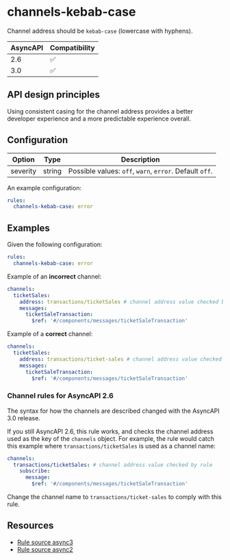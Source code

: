 # channels-kebab-case

Channel address should be `kebab-case` (lowercase with hyphens).

| AsyncAPI | Compatibility |
| -------- | ------------- |
| 2.6      | ✅            |
| 3.0      | ✅            |

## API design principles

Using consistent casing for the channel address provides a better developer experience and a more predictable experience overall.

## Configuration

| Option   | Type   | Description                                             |
| -------- | ------ | ------------------------------------------------------- |
| severity | string | Possible values: `off`, `warn`, `error`. Default `off`. |

An example configuration:

```yaml
rules:
  channels-kebab-case: error
```

## Examples

Given the following configuration:

```yaml
rules:
  channels-kebab-case: error
```

Example of an **incorrect** channel:

```yaml
channels:
  ticketSales:
    address: transactions/ticketSales # channel address value checked by rule
    messages:
      ticketSaleTransaction:
        $ref: '#/components/messages/ticketSaleTransaction'
```

Example of a **correct** channel:

```yaml
channels:
  ticketSales:
    address: transactions/ticket-sales # channel address value checked by rule
    messages:
      ticketSaleTransaction:
        $ref: '#/components/messages/ticketSaleTransaction'
```

### Channel rules for AsyncAPI 2.6

The syntax for how the channels are described changed with the AsyncAPI 3.0 release.

If you still AsyncAPI 2.6, this rule works, and checks the channel address used as the key of the `channels` object.
For example, the rule would catch this example where `transactions/ticketSales` is used as a channel name:

```yaml
channels:
  transactions/ticketSales: # channel address value checked by rule
    subscribe:
      message:
        $ref: '#/components/messages/ticketSaleTransaction'
```

Change the channel name to `transactions/ticket-sales` to comply with this rule.

## Resources

- [Rule source async3](https://github.com/Redocly/redocly-cli/blob/main/packages/core/src/rules/async3/channels-kebab-case.ts)
- [Rule source async2](https://github.com/Redocly/redocly-cli/blob/main/packages/core/src/rules/async2/channels-kebab-case.ts)
